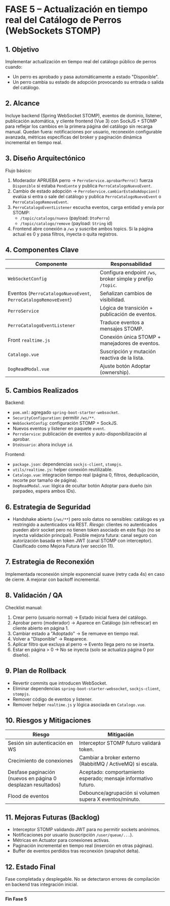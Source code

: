 # FASE 5 – Actualización en tiempo real del Catálogo de Perros (WebSockets STOMP)

## 1. Objetivo
Implementar actualización en tiempo real del catálogo público de perros cuando:
- Un perro es aprobado y pasa automáticamente a estado "Disponible".
- Un perro cambia su estado de adopción provocando su entrada o salida del catálogo.

## 2. Alcance
Incluye backend (Spring WebSocket STOMP), eventos de dominio, listener, publicación automática, y cliente frontend (Vue 3) con SockJS + STOMP para reflejar los cambios en la primera página del catálogo sin recarga manual.
Quedan fuera: notificaciones por usuario, reconexión configurable avanzada, métricas específicas del broker y paginación dinámica incremental en tiempo real.

## 3. Diseño Arquitectónico
Flujo básico:
1. Moderador APRUEBA perro -> `PerroService.aprobarPerro()` fuerza `Disponible` si estaba `Pendiente` y publica `PerroCatalogoNuevoEvent`.
2. Cambio de estado adopción -> `PerroService.cambiarEstadoAdopcion()` evalúa si entra o sale del catálogo y publica `PerroCatalogoNuevoEvent` o `PerroCatalogoRemoveEvent`.
3. `PerroCatalogoEventListener` escucha eventos, carga entidad y envía por STOMP:
   - `/topic/catalogo/nuevo` (payload: `DtoPerro`)
   - `/topic/catalogo/remove` (payload: `String` id)
4. Frontend abre conexión a `/ws` y suscribe ambos topics. Si la página actual es 0 y pasa filtros, inyecta o quita registros.

## 4. Componentes Clave
| Componente | Responsabilidad |
|------------|------------------|
| `WebSocketConfig` | Configura endpoint `/ws`, broker simple y prefijo `/topic`. |
| Eventos (`PerroCatalogoNuevoEvent`, `PerroCatalogoRemoveEvent`) | Señalizan cambios de visibilidad. |
| `PerroService` | Lógica de transición + publicación de eventos. |
| `PerroCatalogoEventListener` | Traduce eventos a mensajes STOMP. |
| Front `realtime.js` | Conexión única STOMP + manejadores de eventos. |
| `Catalogo.vue` | Suscripción y mutación reactiva de la lista. |
| `DogReadModal.vue` | Ajuste botón Adoptar (ownership). |

## 5. Cambios Realizados
Backend:
- `pom.xml`: agregado `spring-boot-starter-websocket`.
- `SecurityConfiguration`: permitir `/ws/**`.
- `WebSocketConfig`: configuración STOMP + SockJS.
- Nuevos eventos y listener en paquete `event`.
- `PerroService`: publicación de eventos y auto-disponibilización al aprobar.
- `DtoUsuario`: ahora incluye `id`.

Frontend:
- `package.json`: dependencias `sockjs-client`, `stompjs`.
- `utils/realtime.js`: helper conexión reutilizable.
- `Catalogo.vue`: integración tiempo real (página 0, filtros, deduplicación, recorte por tamaño de página).
- `DogReadModal.vue`: lógica de ocultar botón Adoptar para dueño (sin parpadeo, espera ambos IDs).

## 6. Estrategia de Seguridad
- Handshake abierto (`/ws/**`) pero solo datos no sensibles: catálogo es ya restringido a autenticados vía REST. *Riesgo*: clientes no autenticados pueden abrir socket pero no tienen token asociado en este flujo (no se inyecta validación principal). Posible mejora futura: canal seguro con autorización basada en token JWT (canal STOMP con interceptor). Clasificado como Mejora Futura (ver sección 11).

## 7. Estrategia de Reconexión
Implementada reconexión simple exponencial suave (retry cada 4s) en caso de cierre. A mejorar con backoff incremental.

## 8. Validación / QA
Checklist manual:
1. Crear perro (usuario normal) → Estado inicial fuera del catálogo.
2. Aprobar perro (moderador) → Aparece en Catálogo (sin refrescar) en cliente abierto en página 1.
3. Cambiar estado a "Adoptado" → Se remueve en tiempo real.
4. Volver a "Disponible" → Reaparece.
5. Aplicar filtro que excluya al perro → Evento llega pero no se inserta.
6. Estar en página > 0 → No se inyecta (solo se actualiza página 0 por diseño).

## 9. Plan de Rollback
- Revertir commits que introducen WebSocket.
- Eliminar dependencias `spring-boot-starter-websocket`, `sockjs-client`, `stompjs`.
- Remover código de eventos y listener.
- Remover helper `realtime.js` y lógica asociada en `Catalogo.vue`.

## 10. Riesgos y Mitigaciones
| Riesgo | Mitigación |
|--------|-----------|
| Sesión sin autenticación en WS | Interceptor STOMP futuro validará token. |
| Crecimiento de conexiones | Cambiar a broker externo (RabbitMQ / ActiveMQ) si escala. |
| Desfase paginación (nuevos en página 0 desplazan resultados) | Aceptado: comportamiento esperado; mensaje informativo futuro. |
| Flood de eventos | Debounce/agrupación si volumen supera X eventos/minuto. |

## 11. Mejoras Futuras (Backlog)
- Interceptor STOMP validando JWT para no permitir sockets anónimos.
- Notificaciones por usuario (suscripción `/user/queue/...`).
- Métricas en Actuator para conexiones activas.
- Paginación incremental en tiempo real (inserción en otras páginas).
- Buffer de eventos perdidos tras reconexión (snapshot delta).

## 12. Estado Final
Fase completada y desplegable. No se detectaron errores de compilación en backend tras integración inicial.

---
**Fin Fase 5**

